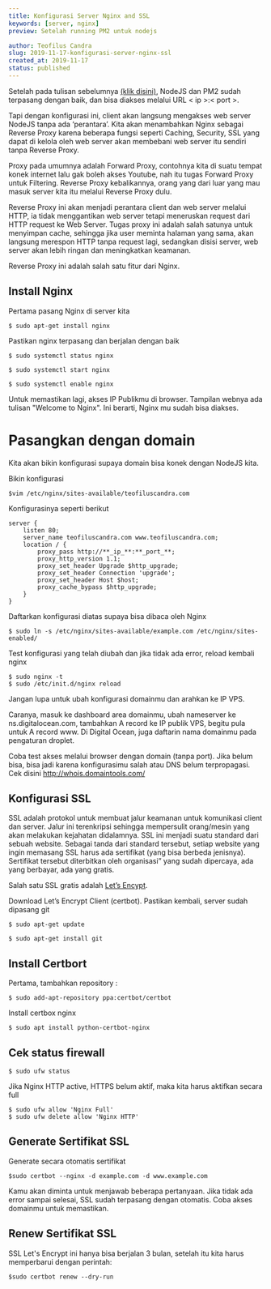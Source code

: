 ```yaml
---
title: Konfigurasi Server Nginx and SSL
keywords: [server, nginx]
preview: Setelah running PM2 untuk nodejs

author: Teofilus Candra
slug: 2019-11-17-konfigurasi-server-nginx-ssl
created_at: 2019-11-17
status: published
---
```


Setelah pada tulisan sebelumnya  [(klik disini)](/post/2019-11-17-konfigurasi-server-nodejs-dan-pm2), NodeJS dan PM2 sudah terpasang dengan baik, dan bisa diakses melalui URL < ip >:< port >.

Tapi dengan konfigurasi ini, client akan langsung mengakses web server NodeJS tanpa ada ‘perantara’. Kita akan menambahkan Nginx sebagai Reverse Proxy karena beberapa fungsi seperti Caching, Security, SSL yang dapat di kelola oleh web server akan membebani web server itu sendiri tanpa Reverse Proxy.

Proxy pada umumnya adalah Forward Proxy, contohnya kita di suatu tempat konek internet lalu gak boleh akses Youtube, nah itu tugas Forward Proxy untuk Filtering. Reverse Proxy kebalikannya, orang yang dari luar yang mau masuk server kita itu melalui Reverse Proxy dulu.

Reverse Proxy ini akan menjadi perantara client dan web server melalui HTTP, ia tidak menggantikan web server tetapi meneruskan request dari HTTP request ke Web Server. Tugas proxy ini adalah salah satunya untuk menyimpan cache, sehingga jika user meminta halaman yang sama, akan langsung merespon HTTP tanpa request lagi, sedangkan disisi server, web server akan lebih ringan dan meningkatkan keamanan.

Reverse Proxy ini adalah salah satu fitur dari Nginx.

## **Install Nginx**

Pertama pasang Nginx di server kita

` $ sudo apt-get install nginx `

Pastikan nginx terpasang dan berjalan dengan baik

```
$ sudo systemctl status nginx

$ sudo systemctl start nginx

$ sudo systemctl enable nginx
```

Untuk memastikan lagi, akses IP Publikmu di browser. Tampilan webnya ada tulisan "Welcome to Nginx". Ini berarti, Nginx mu sudah bisa diakses.

# Pasangkan dengan domain

Kita akan bikin konfigurasi supaya domain bisa konek dengan NodeJS kita.

Bikin konfigurasi

` $vim /etc/nginx/sites-available/teofiluscandra.com `

Konfigurasinya seperti berikut 

```
server {
    listen 80; 
    server_name teofiluscandra.com www.teofiluscandra.com; 
    location / {  
        proxy_pass http://**_ip_**:**_port_**;
        proxy_http_version 1.1;  
        proxy_set_header Upgrade $http_upgrade;  
        proxy_set_header Connection 'upgrade';  
        proxy_set_header Host $host;  
        proxy_cache_bypass $http_upgrade;  
    }  
}
```

Daftarkan konfigurasi diatas supaya bisa dibaca oleh Nginx

`$ sudo ln -s /etc/nginx/sites-available/example.com /etc/nginx/sites-enabled/`

Test konfigurasi yang telah diubah dan jika tidak ada error, reload kembali nginx

```
$ sudo nginx -t  
$ sudo /etc/init.d/nginx reload
```

Jangan lupa untuk ubah konfigurasi domainmu dan arahkan ke IP VPS.

Caranya, masuk ke dashboard area domainmu, ubah nameserver ke ns.digitalocean.com, tambahkan A record ke IP publik VPS, begitu pula untuk A record www.
Di Digital Ocean, juga daftarin nama domainmu pada pengaturan droplet.

Coba test akses melalui browser dengan domain (tanpa port).
Jika belum bisa, bisa jadi karena konfigurasimu salah atau DNS belum terpropagasi. 
Cek disini http://whois.domaintools.com/


## **Konfigurasi SSL**

SSL adalah protokol untuk membuat jalur keamanan untuk komunikasi client dan server. Jalur ini terenkripsi sehingga mempersulit orang/mesin yang akan melakukan kejahatan didalamnya. SSL ini menjadi suatu standard dari sebuah website. Sebagai tanda dari standard tersebut, setiap website yang ingin memasang SSL harus ada sertifikat (yang bisa berbeda jenisnya). Sertifikat tersebut diterbitkan oleh organisasi” yang sudah dipercaya, ada yang berbayar, ada yang gratis. 

Salah satu SSL gratis adalah  [Let’s Encypt](https://letsencrypt.org/).

Download Let’s Encrypt Client (certbot). Pastikan kembali, server sudah dipasang git

```
$ sudo apt-get update 

$ sudo apt-get install git
```

## **Install Certbort**

Pertama, tambahkan repository :

`$ sudo add-apt-repository ppa:certbot/certbot`

Install certbox nginx

`$ sudo apt install python-certbot-nginx`

## **Cek status firewall**

`$ sudo ufw status`

Jika Nginx HTTP active, HTTPS belum aktif, maka kita harus aktifkan secara full

```
$ sudo ufw allow 'Nginx Full'
$ sudo ufw delete allow 'Nginx HTTP'
```

## **Generate Sertifikat SSL**

Generate secara otomatis sertifikat

`$sudo certbot --nginx -d example.com -d www.example.com`

Kamu akan diminta untuk menjawab beberapa pertanyaan. Jika tidak ada error sampai selesai, SSL sudah terpasang dengan otomatis. Coba akses domainmu untuk memastikan.

## **Renew Sertifikat SSL**

SSL Let's Encrypt ini hanya bisa berjalan 3 bulan, setelah itu kita harus memperbarui dengan perintah:

`$sudo certbot renew --dry-run`